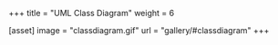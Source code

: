 +++
title = "UML Class Diagram"
weight = 6

[asset]
  image = "classdiagram.gif"
  url = "gallery/#classdiagram"
+++

